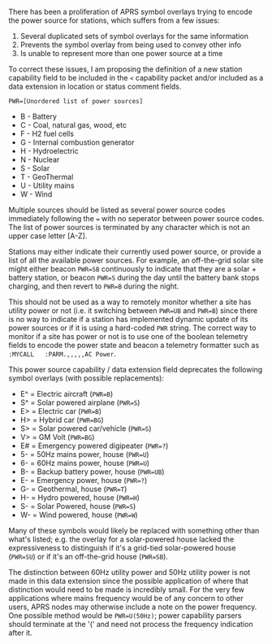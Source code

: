 There has been a proliferation of APRS symbol overlays trying to encode
the power source for stations, which suffers from a few issues:
 1. Several duplicated sets of symbol overlays for the same information
 2. Prevents the symbol overlay from being used to convey other info
 3. Is unable to represent more than one power source at a time

To correct these issues, I am proposing the definition of a new station
capability field to be included in the `<` capability packet and/or
included as a data extension in location or status comment fields.

`PWR=[Unordered list of power sources]`

* B - Battery
* C - Coal, natural gas, wood, etc
* F - H2 fuel cells
* G - Internal combustion generator
* H - Hydroelectric
* N - Nuclear
* S - Solar
* T - GeoThermal
* U - Utility mains
* W - Wind

Multiple sources should be listed as several power source codes immediately
following the `=` with no seperator between power source codes.
The list of power sources is terminated by any character which is not
an upper case letter [A-Z].

Stations may either indicate their currently used power source,
or provide a list of all the available power sources.
For example, an off-the-grid solar site might either beacon `PWR=SB`
continuously to indicate that they are a solar + battery station, 
or beacon `PWR=S` during the day until the battery bank stops charging,
and then revert to `PWR=B` during the night.

This should not be used as a way to remotely monitor whether a site has
utility power or not (i.e. it switching between `PWR=UB` and `PWR=B`) since
there is no way to indicate if a station has implemented dynamic update of
its power sources or if it is using a hard-coded `PWR` string.
The correct way to monitor if a site has power or not is to use one of the
boolean telemetry fields to encode the power state and beacon a telemetry
formatter such as `:MYCALL   :PARM.,,,,,AC Power`.

This power source capability / data extension field deprecates the following symbol overlays (with possible replacements):
- E^ = Electric aircraft (`PWR=B`)
- S^ = Solar powered airplane (`PWR=S`)
- E> = Electric car (`PWR=B`)
- H> = Hybrid car (`PWR=BG`)
- S> = Solar powered car/vehicle (`PWR=S`)
- V> = GM Volt (`PWR=BG`)
- E# = Emergency powered digipeater (`PWR=?`)
- 5- = 50Hz mains power, house (`PWR=U`)
- 6- = 60Hz mains power, house (`PWR=U`)
- B- = Backup battery power, house (`PWR=UB`)
- E- = Emergency power, house (`PWR=?`)
- G- = Geothermal, house (`PWR=T`)
- H- = Hydro powered, house (`PWR=H`)
- S- = Solar Powered, house (`PWR=S`)
- W- = Wind powered, house (`PWR=W`)

Many of these symbols would likely be replaced with something other than
what's listed; e.g. the overlay for a solar-powered house lacked the
expressiveness to distinguish if it's a grid-tied solar-powered house
(`PWR=SU`) or if it's an off-the-grid house (`PWR=SB`).

The distinction between 60Hz utility power and 50Hz utility power is not
made in this data extension since the possible application of where that
distinction would need to be made is incredibly small.
For the very few applications where mains frequency would be of any
concern to other users, APRS nodes may otherwise include a note on the power
frequency. One possible method would be `PWR=U(50Hz)`;
power capability parsers should terminate at the '(' and need not process the
frequency indication after it.

